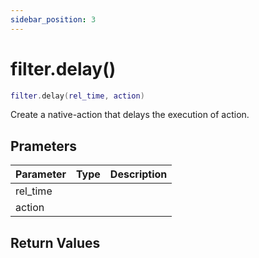 ```yaml
---
sidebar_position: 3
---
```


# filter.delay()
```lua
filter.delay(rel_time, action)
```
Create a native-action that delays the execution of action.


## Prameters
|Parameter|Type|Description|
|-|-|-|
|rel_time|||
|action|||


## Return Values
